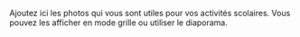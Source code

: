 Ajoutez ici les photos qui vous sont utiles pour vos activités scolaires. Vous pouvez les afficher en mode grille ou utiliser le diaporama.